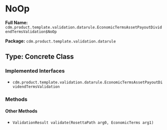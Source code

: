 # NoOp

**Full Name:** `cdm.product.template.validation.datarule.EconomicTermsAssetPayoutDividendTermsValidation$NoOp`

**Package:** `cdm.product.template.validation.datarule`

## Type: Concrete Class

### Implemented Interfaces

- `cdm.product.template.validation.datarule.EconomicTermsAssetPayoutDividendTermsValidation`

### Methods

#### Other Methods

- `ValidationResult validate(RosettaPath arg0, EconomicTerms arg1)`

